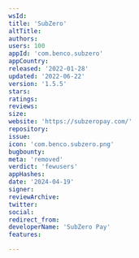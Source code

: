 ```yaml
---
wsId: 
title: 'SubZero'
altTitle: 
authors: 
users: 100
appId: 'com.benco.subzero'
appCountry: 
released: '2022-01-28'
updated: '2022-06-22'
version: '1.5.5'
stars: 
ratings: 
reviews: 
size: 
website: 'https://subzeropay.com/'
repository: 
issue: 
icon: 'com.benco.subzero.png'
bugbounty: 
meta: 'removed'
verdict: 'fewusers'
appHashes: 
date: '2024-04-19'
signer: 
reviewArchive: 
twitter: 
social: 
redirect_from: 
developerName: 'SubZero Pay'
features: 

---
```


